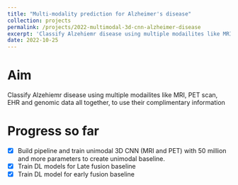 ```yaml
---
title: "Multi-modality prediction for Alzheimer's disease"
collection: projects
permalink: /projects/2022-multimodal-3d-cnn-alzheimer-disease
excerpt: 'Classify Alzehiemr disease using multiple modailites like MRI, PET scan, EHR and genomic data all together, to use their complimentary information'
date: 2022-10-25
---
```


# Aim
Classify Alzehiemr disease using multiple modailites like MRI, PET scan, EHR and genomic data all together, to use their complimentary information


# Progress so far
 - [x] Build pipeline and train unimodal 3D CNN (MRI and PET) with 50 million and more parameters to create unimodal baseline.
 - [x] Train DL models for Late fusion baseline
 - [x] Train DL model for early fusion baseline